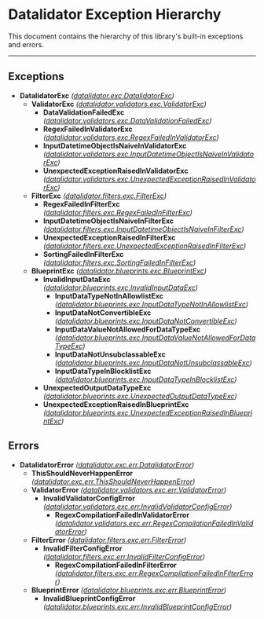 <!--
Copyright (c) 2022 Vít Labuda. All rights reserved.

Redistribution and use in source and binary forms, with or without modification, are permitted provided that the
following conditions are met:
 1. Redistributions of source code must retain the above copyright notice, this list of conditions and the following
    disclaimer.
 2. Redistributions in binary form must reproduce the above copyright notice, this list of conditions and the
    following disclaimer in the documentation and/or other materials provided with the distribution.
 3. Neither the name of the copyright holder nor the names of its contributors may be used to endorse or promote
    products derived from this software without specific prior written permission.

THIS SOFTWARE IS PROVIDED BY THE COPYRIGHT HOLDERS AND CONTRIBUTORS "AS IS" AND ANY EXPRESS OR IMPLIED WARRANTIES,
INCLUDING, BUT NOT LIMITED TO, THE IMPLIED WARRANTIES OF MERCHANTABILITY AND FITNESS FOR A PARTICULAR PURPOSE ARE
DISCLAIMED. IN NO EVENT SHALL THE COPYRIGHT HOLDER OR CONTRIBUTORS BE LIABLE FOR ANY DIRECT, INDIRECT, INCIDENTAL,
SPECIAL, EXEMPLARY, OR CONSEQUENTIAL DAMAGES (INCLUDING, BUT NOT LIMITED TO, PROCUREMENT OF SUBSTITUTE GOODS OR
SERVICES; LOSS OF USE, DATA, OR PROFITS; OR BUSINESS INTERRUPTION) HOWEVER CAUSED AND ON ANY THEORY OF LIABILITY,
WHETHER IN CONTRACT, STRICT LIABILITY, OR TORT (INCLUDING NEGLIGENCE OR OTHERWISE) ARISING IN ANY WAY OUT OF THE USE
OF THIS SOFTWARE, EVEN IF ADVISED OF THE POSSIBILITY OF SUCH DAMAGE.
-->


# Datalidator Exception Hierarchy
This document contains the hierarchy of this library's built-in exceptions and errors.

---

## Exceptions
- **DatalidatorExc** *([datalidator.exc.DatalidatorExc](../datalidator/exc/DatalidatorExc.py))*
    - **ValidatorExc** *([datalidator.validators.exc.ValidatorExc](../datalidator/validators/exc/ValidatorExc.py))*
        - **DataValidationFailedExc** *([datalidator.validators.exc.DataValidationFailedExc](../datalidator/validators/exc/DataValidationFailedExc.py))*
        - **RegexFailedInValidatorExc** *([datalidator.validators.exc.RegexFailedInValidatorExc](../datalidator/validators/exc/RegexFailedInValidatorExc.py))*
        - **InputDatetimeObjectIsNaiveInValidatorExc** *([datalidator.validators.exc.InputDatetimeObjectIsNaiveInValidatorExc](../datalidator/validators/exc/InputDatetimeObjectIsNaiveInValidatorExc.py))*
        - **UnexpectedExceptionRaisedInValidatorExc** *([datalidator.validators.exc.UnexpectedExceptionRaisedInValidatorExc](../datalidator/validators/exc/UnexpectedExceptionRaisedInValidatorExc.py))*
    - **FilterExc** *([datalidator.filters.exc.FilterExc](../datalidator/filters/exc/FilterExc.py))*
        - **RegexFailedInFilterExc** *([datalidator.filters.exc.RegexFailedInFilterExc](../datalidator/filters/exc/RegexFailedInFilterExc.py))*
        - **InputDatetimeObjectIsNaiveInFilterExc** *([datalidator.filters.exc.InputDatetimeObjectIsNaiveInFilterExc](../datalidator/filters/exc/InputDatetimeObjectIsNaiveInFilterExc.py))*
        - **UnexpectedExceptionRaisedInFilterExc** *([datalidator.filters.exc.UnexpectedExceptionRaisedInFilterExc](../datalidator/filters/exc/UnexpectedExceptionRaisedInFilterExc.py))*
        - **SortingFailedInFilterExc** *([datalidator.filters.exc.SortingFailedInFilterExc](../datalidator/filters/exc/SortingFailedInFilterExc.py))*
    - **BlueprintExc** *([datalidator.blueprints.exc.BlueprintExc](../datalidator/blueprints/exc/BlueprintExc.py))*
        - **InvalidInputDataExc** *([datalidator.blueprints.exc.InvalidInputDataExc](../datalidator/blueprints/exc/InvalidInputDataExc.py))*
            - **InputDataTypeNotInAllowlistExc** *([datalidator.blueprints.exc.InputDataTypeNotInAllowlistExc](../datalidator/blueprints/exc/InputDataTypeNotInAllowlistExc.py))*
            - **InputDataNotConvertibleExc** *([datalidator.blueprints.exc.InputDataNotConvertibleExc](../datalidator/blueprints/exc/InputDataNotConvertibleExc.py))*
            - **InputDataValueNotAllowedForDataTypeExc** *([datalidator.blueprints.exc.InputDataValueNotAllowedForDataTypeExc](../datalidator/blueprints/exc/InputDataValueNotAllowedForDataTypeExc.py))*
            - **InputDataNotUnsubclassableExc** *([datalidator.blueprints.exc.InputDataNotUnsubclassableExc](../datalidator/blueprints/exc/InputDataNotUnsubclassableExc.py))*
            - **InputDataTypeInBlocklistExc** *([datalidator.blueprints.exc.InputDataTypeInBlocklistExc](../datalidator/blueprints/exc/InputDataTypeInBlocklistExc.py))*
        - **UnexpectedOutputDataTypeExc** *([datalidator.blueprints.exc.UnexpectedOutputDataTypeExc](../datalidator/blueprints/exc/UnexpectedOutputDataTypeExc.py))*
        - **UnexpectedExceptionRaisedInBlueprintExc** *([datalidator.blueprints.exc.UnexpectedExceptionRaisedInBlueprintExc](../datalidator/blueprints/exc/UnexpectedExceptionRaisedInBlueprintExc.py))*
    

## Errors
- **DatalidatorError** *([datalidator.exc.err.DatalidatorError](../datalidator/exc/err/DatalidatorError.py))*
    - **ThisShouldNeverHappenError** *([datalidator.exc.err.ThisShouldNeverHappenError](../datalidator/exc/err/ThisShouldNeverHappenError.py))*
    - **ValidatorError** *([datalidator.validators.exc.err.ValidatorError](../datalidator/validators/exc/err/ValidatorError.py))*
        - **InvalidValidatorConfigError** *([datalidator.validators.exc.err.InvalidValidatorConfigError](../datalidator/validators/exc/err/InvalidValidatorConfigError.py))*
            - **RegexCompilationFailedInValidatorError** *([datalidator.validators.exc.err.RegexCompilationFailedInValidatorError](../datalidator/validators/exc/err/RegexCompilationFailedInValidatorError.py))*
    - **FilterError** *([datalidator.filters.exc.err.FilterError](../datalidator/filters/exc/err/FilterError.py))*
        - **InvalidFilterConfigError** *([datalidator.filters.exc.err.InvalidFilterConfigError](../datalidator/filters/exc/err/InvalidFilterConfigError.py))*
            - **RegexCompilationFailedInFilterError** *([datalidator.filters.exc.err.RegexCompilationFailedInFilterError](../datalidator/filters/exc/err/RegexCompilationFailedInFilterError.py))*
    - **BlueprintError** *([datalidator.blueprints.exc.err.BlueprintError](../datalidator/blueprints/exc/err/BlueprintError.py))*
        - **InvalidBlueprintConfigError** *([datalidator.blueprints.exc.err.InvalidBlueprintConfigError](../datalidator/blueprints/exc/err/InvalidBlueprintConfigError.py))*
